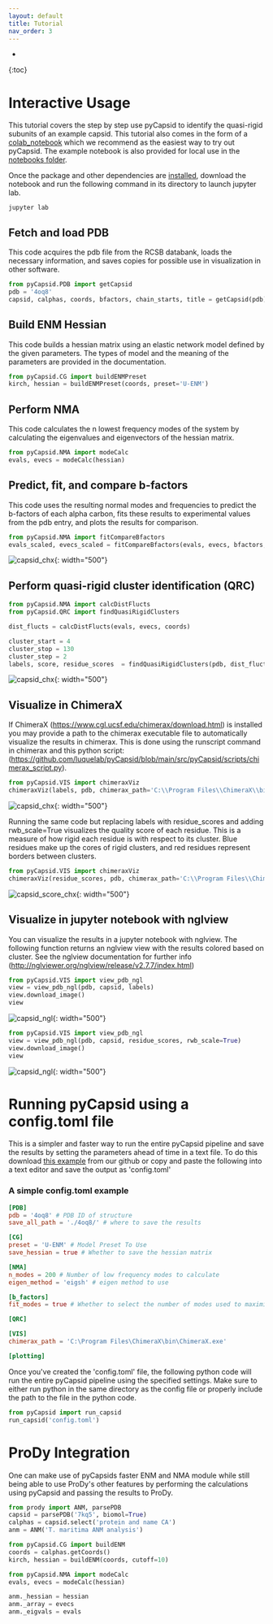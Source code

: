 ```yaml
---
layout: default
title: Tutorial
nav_order: 3
---
```

* 
{:toc}

# Interactive Usage

This tutorial covers the step by step use pyCapsid to identify the quasi-rigid subunits of an example capsid. This tutorial also comes
in the form of a [colab_notebook](https://colab.research.google.com/drive/1p4E1ne8t47yGaiKC6NXpDo4TTnPLOrZ5?usp=sharing)
which we recommend as the easiest way to try out pyCapsid.
The example notebook is also provided for local use in the [notebooks folder](https://github.com/luquelab/pyCapsid/tree/main/notebooks).

Once the package and other dependencies are [installed](https://luquelab.github.io/pyCapsid/installation/), download the 
notebook and run the following command in its directory to launch jupyter lab.

~~~~
jupyter lab
~~~~

## Fetch and load PDB
This code acquires the pdb file from the RCSB databank, loads the necessary information, and saves copies for possible use in visualization in other software.

```python
from pyCapsid.PDB import getCapsid
pdb = '4oq8'
capsid, calphas, coords, bfactors, chain_starts, title = getCapsid(pdb)
```

## Build ENM Hessian
This code builds a hessian matrix using an elastic network model defined by the given parameters. The types of model and the meaning of the parameters are provided in the documentation.

```python
from pyCapsid.CG import buildENMPreset
kirch, hessian = buildENMPreset(coords, preset='U-ENM')
```

## Perform NMA
This code calculates the n lowest frequency modes of the system by calculating the eigenvalues and eigenvectors of the hessian matrix.

```python
from pyCapsid.NMA import modeCalc
evals, evecs = modeCalc(hessian)
```

## Predict, fit, and compare b-factors
This code uses the resulting normal modes and frequencies to predict the b-factors of each alpha carbon, fits these results to experimental values from the pdb entry, and plots the results for comparison.

```python
from pyCapsid.NMA import fitCompareBfactors
evals_scaled, evecs_scaled = fitCompareBfactors(evals, evecs, bfactors, pdb)
```

![capsid_chx](4oq8_bfactorplot.png){: width="500"}

## Perform quasi-rigid cluster identification (QRC)

```python
from pyCapsid.NMA import calcDistFlucts
from pyCapsid.QRC import findQuasiRigidClusters

dist_flucts = calcDistFlucts(evals, evecs, coords)

cluster_start = 4
cluster_stop = 130
cluster_step = 2
labels, score, residue_scores  = findQuasiRigidClusters(pdb, dist_flucts, cluster_start=cluster_start, cluster_stop=cluster_stop, cluster_step=cluster_step)
```

![capsid_chx](4oq8_score_profile.png){: width="500"}

## Visualize in ChimeraX
If ChimeraX (https://www.cgl.ucsf.edu/chimerax/download.html) is installed you may provide a path to the chimerax 
executable file to automatically visualize the results in chimerax. This is done using the runscript command in chimerax 
and this python script: (https://github.com/luquelab/pyCapsid/blob/main/src/pyCapsid/scripts/chimerax_script.py).

```python
from pyCapsid.VIS import chimeraxViz
chimeraxViz(labels, pdb, chimerax_path='C:\\Program Files\\ChimeraX\\bin')
```

![capsid_chx](4oq8_chimerax.png){: width="500"}

Running the same code but replacing labels with residue_scores and adding rwb_scale=True visualizes the quality score of 
each residue. This is a measure of how rigid each residue is with respect to its cluster. Blue residues make up the 
cores of rigid clusters, and red residues represent borders between clusters. 

```python
from pyCapsid.VIS import chimeraxViz
chimeraxViz(residue_scores, pdb, chimerax_path='C:\\Program Files\\ChimeraX\\bin', rwb_scale=True)
```

![capsid_score_chx](4oq8_score_cx.png){: width="500"}

## Visualize in jupyter notebook with nglview
You can visualize the results in a jupyter notebook with nglview. The following function returns an nglview view with the 
results colored based on cluster. See the nglview documentation for further info 
(http://nglviewer.org/nglview/release/v2.7.7/index.html)

```python
from pyCapsid.VIS import view_pdb_ngl
view = view_pdb_ngl(pdb, capsid, labels)
view.download_image()
view
```

![capsid_ngl](4oq8_nglview.png){: width="500"}

```python
from pyCapsid.VIS import view_pdb_ngl
view = view_pdb_ngl(pdb, capsid, residue_scores, rwb_scale=True)
view.download_image()
view
```

![capsid_ngl](4oq8_score.png){: width="500"}


# Running pyCapsid using a config.toml file
This is a simpler and faster way to run the entire pyCapsid pipeline and save the results by setting the parameters ahead
of time in a text file. To do this download [this example](https://github.com/luquelab/pyCapsid/blob/main/docs/tutorial/config_simple.toml) from our github or copy and paste the following into a text
editor and save the output as 'config.toml'

### A simple config.toml example

```toml
[PDB]
pdb = '4oq8' # PDB ID of structure
save_all_path = './4oq8/' # where to save the results

[CG]
preset = 'U-ENM' # Model Preset To Use
save_hessian = true # Whether to save the hessian matrix

[NMA]
n_modes = 200 # Number of low frequency modes to calculate
eigen_method = 'eigsh' # eigen method to use

[b_factors]
fit_modes = true # Whether to select the number of modes used to maximize correlation

[QRC]

[VIS]
chimerax_path = 'C:\Program Files\ChimeraX\bin\ChimeraX.exe'

[plotting]

```

Once you've created the 'config.toml' file, the following python code will run the entire pyCapsid pipeline using the
specified settings. Make sure to either run python in the same directory as the config file or properly include the
path to the file in the python code.

```python
from pyCapsid import run_capsid
run_capsid('config.toml')
```

# ProDy Integration
One can make use of pyCapsids faster ENM and NMA module while still being able to use ProDy's other features by performing
the calculations using pyCapsid and passing the results to ProDy.

```python
from prody import ANM, parsePDB
capsid = parsePDB('7kq5', biomol=True)
calphas = capsid.select('protein and name CA')
anm = ANM('T. maritima ANM analysis')

from pyCapsid.CG import buildENM
coords = calphas.getCoords()
kirch, hessian = buildENM(coords, cutoff=10)

from pyCapsid.NMA import modeCalc
evals, evecs = modeCalc(hessian)

anm._hessian = hessian
anm._array = evecs
anm._eigvals = evals
```